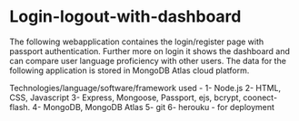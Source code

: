 # Login-logout-with-dashboard

The following webapplication containes the login/register page with passport authentication. Further more on login it shows the dashboard and can compare user language proficiency with other users. The data for the following application is stored in MongoDB Atlas cloud platform.

Technologies/language/software/framework used -
1- Node.js
2- HTML, CSS, Javascript
3- Express, Mongoose, Passport, ejs, bcrypt, coonect-flash.
4- MongoDB, MongoDB Atlas
5- git
6- herouku - for deployment
